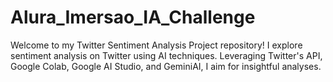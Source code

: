 # Alura_Imersao_IA_Challenge
Welcome to my Twitter Sentiment Analysis Project repository! I explore sentiment analysis on Twitter using AI techniques. Leveraging Twitter's API, Google Colab, Google AI Studio, and GeminiAI, I aim for insightful analyses.
